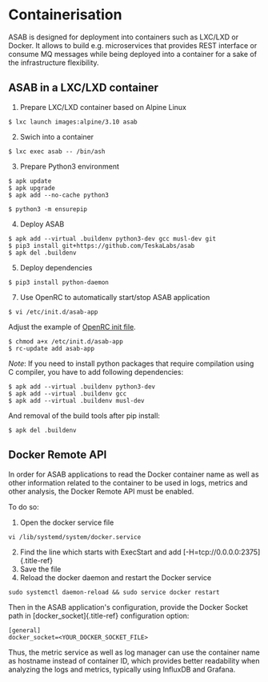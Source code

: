 Containerisation
================

ASAB is designed for deployment into containers such as LXC/LXD or
Docker. It allows to build e.g. microservices that provides REST
interface or consume MQ messages while being deployed into a container
for a sake of the infrastructure flexibility.

ASAB in a LXC/LXD container
---------------------------

1.  Prepare LXC/LXD container based on Alpine Linux

``` {.bash}
$ lxc launch images:alpine/3.10 asab
```

2.  Swich into a container

``` {.bash}
$ lxc exec asab -- /bin/ash
```

3.  Prepare Python3 environment

``` {.bash}
$ apk update
$ apk upgrade
$ apk add --no-cache python3

$ python3 -m ensurepip
```

4.  Deploy ASAB

``` {.bash}
$ apk add --virtual .buildenv python3-dev gcc musl-dev git
$ pip3 install git+https://github.com/TeskaLabs/asab
$ apk del .buildenv
```

5.  Deploy dependencies

``` {.bash}
$ pip3 install python-daemon
```

7.  Use OpenRC to automatically start/stop ASAB application

``` {.bash}
$ vi /etc/init.d/asab-app
```

Adjust the example of [OpenRC init
file](https://github.com/TeskaLabs/asab/blob/master/doc/asab-openrc).

``` {.bash}
$ chmod a+x /etc/init.d/asab-app
$ rc-update add asab-app
```

*Note*: If you need to install python packages that require compilation
using C compiler, you have to add following dependencies:

``` {.bash}
$ apk add --virtual .buildenv python3-dev
$ apk add --virtual .buildenv gcc
$ apk add --virtual .buildenv musl-dev
```

And removal of the build tools after pip install:

``` {.bash}
$ apk del .buildenv
```

Docker Remote API
-----------------

In order for ASAB applications to read the Docker container name as well
as other information related to the container to be used in logs,
metrics and other analysis, the Docker Remote API must be enabled.

To do so:

1.  Open the docker service file

``` {.bash}
vi /lib/systemd/system/docker.service
```

2.  Find the line which starts with ExecStart and add
    [-H=tcp://0.0.0.0:2375]{.title-ref}
3.  Save the file
4.  Reload the docker daemon and restart the Docker service

``` {.bash}
sudo systemctl daemon-reload && sudo service docker restart
```

Then in the ASAB application\'s configuration, provide the Docker Socket
path in [docker\_socket]{.title-ref} configuration option:

``` {.bash}
[general]
docker_socket=<YOUR_DOCKER_SOCKET_FILE>
```

Thus, the metric service as well as log manager can use the container
name as hostname instead of container ID, which provides better
readability when analyzing the logs and metrics, typically using
InfluxDB and Grafana.
